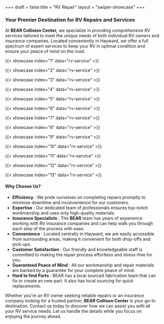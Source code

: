 +++
draft = false
title = "RV Repair"
layout = "swiper-showcase"
+++

### Your Premier Destination for RV Repairs and Services

At **BEAR Collision Center,** we specialize in providing comprehensive RV
services tailored to meet the unique needs of both individual RV owners and
insurance companies. Located conveniently in Hayward, we offer a full spectrum
of expert services to keep your RV in optimal condition and ensure your peace
of mind on the road.

{{< showcase index="1" data="rv-service" >}}

{{< showcase index="2" data="rv-service" >}}

{{< showcase index="3" data="rv-service" >}}

{{< showcase index="4" data="rv-service" >}}

{{< showcase index="5" data="rv-service" >}}

{{< showcase index="6" data="rv-service" >}}

{{< showcase index="7" data="rv-service" >}}

{{< showcase index="8" data="rv-service" >}}

{{< showcase index="9" data="rv-service" >}}

{{< showcase index="10" data="rv-service" >}}

{{< showcase index="11" data="rv-service" >}}

{{< showcase index="12" data="rv-service" >}}

{{< showcase index="13" data="rv-service" >}}


#### Why Choose Us?

- **Efficiency** : We pride ourselves on completing repairs promptly to minimize downtime and inconvenience for our customers.
- **Expertise** : Our dedicated team of professionals ensures top-notch workmanship and uses only high-quality materials.
- **Insurance Specialists** : The **BEAR** team has years of experience working with RV insurance companies and can help walk you through each step of the process with ease.
- **Convenience** : Located centrally in Hayward, we are easily accessible from surrounding areas, making it convenient for both drop-offs and pick-ups.
- **Customer Satisfaction** : Our friendly and knowledgeable staff is committed to making the repair process effortless and stress-free for you.
- **Guaranteed Peace of Mind** : All our workmanship and repair materials are backed by a guarantee for your complete peace of mind.
- **Hard to find Parts** : BEAR has a local sourced fabrication team that can fix or create an new part. It also has local sourcing for quick replacements.

Whether you're an RV owner seeking reliable repairs or an insurance company
looking for a trusted partner, **BEAR Collison Center** is your go-to
destination. Contact us today to discover how we can assist you with all your
RV service needs. Let us handle the details while you focus on enjoying the
journey ahead.

